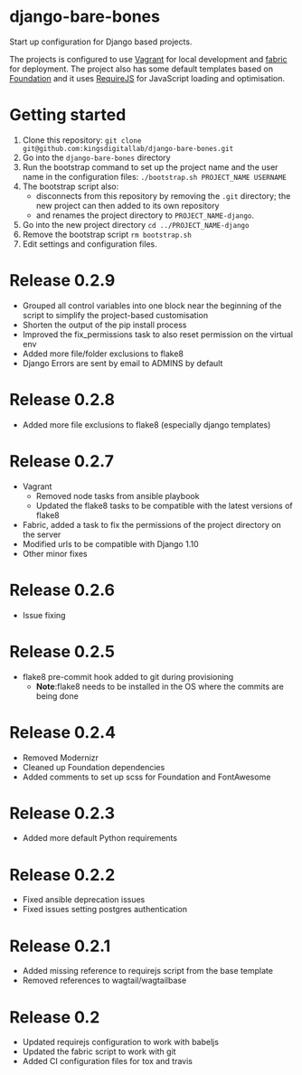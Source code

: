 # django-bare-bones
Start up configuration for Django based projects.

The projects is configured to use [Vagrant](https://www.vagrantup.com/) for local development and [fabric](http://www.fabfile.org/) for deployment. The project also has some default templates based on [Foundation](http://foundation.zurb.com/) and it uses [RequireJS](http://www.requirejs.org/) for JavaScript loading and optimisation.

# Getting started
1. Clone this repository: `git clone git@github.com:kingsdigitallab/django-bare-bones.git`
2. Go into the `django-bare-bones` directory
3. Run the bootstrap command to set up the project name and the user name in the configuration files: `./bootstrap.sh PROJECT_NAME USERNAME`
5. The bootstrap script also:
    * disconnects from this repository by removing the `.git` directory; the new project can then added to its own repository
    * and renames the project directory to `PROJECT_NAME-django`.
6. Go into the new project directory `cd ../PROJECT_NAME-django`
7. Remove the bootstrap script `rm bootstrap.sh`
8. Edit settings and configuration files.

# Release 0.2.9
* Grouped all control variables into one block near the beginning of the script to simplify the project-based customisation
* Shorten the output of the pip install process
* Improved the fix_permissions task to also reset permission on the virtual env
* Added more file/folder exclusions to flake8
* Django Errors are sent by email to ADMINS by default

# Release 0.2.8
* Added more file exclusions to flake8 (especially django templates)

# Release 0.2.7
* Vagrant
    * Removed node tasks from ansible playbook
    * Updated the flake8 tasks to be compatible with the latest versions of flake8
* Fabric, added a task to fix the permissions of the project directory on the server
* Modified urls to be compatible with Django 1.10
* Other minor fixes

# Release 0.2.6
* Issue fixing

# Release 0.2.5
* flake8 pre-commit hook added to git during provisioning
    * **Note**:flake8 needs to be installed in the OS where the commits are being done

# Release 0.2.4
* Removed Modernizr
* Cleaned up Foundation dependencies
* Added comments to set up scss for Foundation and FontAwesome

# Release 0.2.3
* Added more default Python requirements

# Release 0.2.2
* Fixed ansible deprecation issues
* Fixed issues setting postgres authentication

# Release 0.2.1
* Added missing reference to requirejs script from the base template
* Removed references to wagtail/wagtailbase

# Release 0.2
* Updated requirejs configuration to work with babeljs
* Updated the fabric script to work with git
* Added CI configuration files for tox and travis

